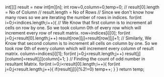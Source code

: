 int[][] result = new int[m][n];
int row=0,column=0,temp=0;
// result[0].length = No of Column
// result.length = No of Rows
//  Since we don't know how many rows so we are iterating the number of rows in indices.
for(int i=0;i<indices.length;i++){
// We Know that first column is to increment all cells on row by one. So we took column 0th of every row which will increment every row of result matrix.
row=indices[i][0];
for(int j=0;j<result[0].length;j++)
result[row][j]=result[row][j]+1;
// Similarly, We Know that second column is to increment all cells on column by one. So we took row 0th of every column which will increment every column of result matrix.
column=indices[i][1];
for(int j=0;j<result.length;j++)
result[j][column]=result[j][column]+1;
}
//  Finding the count of odd number in resultant Matrix.
for(int i=0;i<result[0].length;i++){
for(int j=0;j<result.length;j++){
if(result[j][i]%2!=0)
temp++;
}
}
return temp;